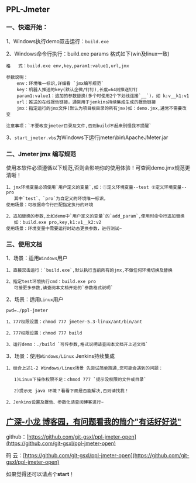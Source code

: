 ## PPL-Jmeter

### 一、快速开始：

1、Windows执行demo双击运行：`build.exe`

2、Windows命令行执行：build.exe params 格式如下(win及linux一致)

    格   式：build.exe env,key,param1:value1,url,jmx

    参数说明：
        env：环境唯一标识,详细看 `jmx编写规范`
        key：机器人推送的key(默认企微/钉钉),长度=64则推送钉钉
        param1:value1：追加的参数替换(多个时使用2个下划线连接`__`)，如 k:v__k1:v1
        url：推送的在线报告链接，通常用于jenkins持续集成生成的报告链接
        jmx：指定运行的jmx文件(默认为项目根目录的所有jmx)如：demo.jmx,通常不需要改变

    注意事项：`不要改变jmeter目录及文件,否则build不起来别怪我不提醒`

3、`start_jmeter.vbs`为Windows下运行jmeter\bin\ApacheJMeter.jar

### 二、Jmeter jmx 编写规范
使用本软件必须遵循以下规范,否则会影响你的使用体验！可查阅demo.jmx规范更清晰！
    
    1、jmx环境变量必须使用`用户定义的变量`,如：①定义环境变量--test ②定义环境变量--pro
       其中`test`、`pro`为自定义的环境唯一标识。
    使用场景：可根据命令行匹配指定执行的环境
    
    2、追加替换的参数,比如demo中`用户定义的变量`的`add_param`,使用时命令行追加替换
       如：build.exe pro,key,k1:v1__k2:v2
    使用场景：环境变量中需要运行时动态更换参数，进行测试~

### 三、使用文档
1、场景：适用`Windows`用户

    1、直接双击运行：`build.exe`,默认执行当前所有的jmx,不做任何环境切换及替换
    
    2、指定test环境执行cmd：build.exe pro
       可接更多参数,请查阅本文档开始的`参数格式说明` 

2、场景：适用`Linux`用户
    
    pwd=./ppl-jmeter

    1、777权限设置：chmod 777 jmeter-5.3-linux/ant/bin/ant 

    2、777权限设置：chmod 777 build 
    
    3、运行demo：./build `可传参数,格式说明请查阅本文档开上述文档`

3、场景：使用`Windows/Linux` Jenkins持续集成
    
    1、结合上述1-2 Windows/Linux场景 先尝试简单跑通,您可能会遇到的问题：

       1)Linux下操作权限不足：chmod 777 `提示没权限的文件或目录`

       2)提示无 java 环境？看看下面是否能解决,否则请找我！

    2、Jenkins设置及报告、参数化请查阅博客进行~

## [广深-小龙 博客园，有问题看我的简介"有话好好说"](https://blog.csdn.net/qq_42675140 "PPL博客园")

github：[https://github.com/git-gsxl/ppl-jmeter-open](https://github.com/git-gsxl/ppl-jmeter-open)

码 云：[https://github.com/git-gsxl/ppl-jmeter-open](https://github.com/git-gsxl/ppl-jmeter-open)

如果觉得还可以请点个**start**！
